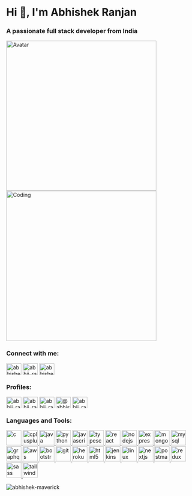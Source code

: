 <h1 align="left">Hi 👋, I'm Abhishek Ranjan</h1>
<h3 align="left">A passionate full stack developer from India</h3>
<img
  align="left"
  alt="Avatar"
  width="400"
  src="https://i.stack.imgur.com/2UUb4.png?s=192&g=1"
/>

<img
  align="center"
  alt="Coding"
  width="400"
     height="400"
  src="https://media4.giphy.com/media/RbDKaczqWovIugyJmW/200w.webp?cid=ecf05e47zblcwk0st52i99v7rgt49gzk7n8qppkd41jgsaaa&rid=200w.webp&ct=g"
/>

<h3 align="left">Connect with me:</h3>
<p align="left">
  <a href="https://www.linkedin.com/in/abhishek-ranjan-dev" target="blank"
    ><img
      align="center"
      src="https://uxwing.com/wp-content/themes/uxwing/download/brands-and-social-media/linkedin-app-icon.svg"
      alt="abhishek-ranjan-1809471aa"
      height="30"
      width="40"
  /></a>
  <a href="https://twitter.com/abhii_ranjan" target="blank"
    ><img
      align="center"
      src="https://uxwing.com/wp-content/themes/uxwing/download/brands-and-social-media/twitter-app-icon.svg"
      alt="abhii_ranjan"
      height="30"
      width="40"
  /></a>
  <a href="https://instagram.com/abhishek.exe" target="blank"
    ><img
      align="center"
      src="https://uxwing.com/wp-content/themes/uxwing/download/brands-and-social-media/ig-instagram-icon.svg"
      alt="abhishek.exe"
      height="30"
      width="40"
  /></a>
</p>

<h3 align="left">Profiles:</h3>
<p align="left">
  <a href="https://www.codechef.com/users/abhii_ranjan" target="blank"
    ><img
      align="center"
      src="https://img.icons8.com/color/480/codechef.png"
      alt="abhii_ranjan"
      height="30"
      width="40"
  /></a>
  <a href="https://codeforces.com/profile/abhii_ranjan" target="blank"
    ><img
      align="center"
      src="https://cdn.iconscout.com/icon/free/png-256/code-forces-3628695-3029920.png"
      alt="abhii_ranjan"
      height="30"
      width="40"
  /></a>
  <a href="https://www.hackerrank.com/abhii_ranjan" target="blank"
    ><img
      align="center"
      src="https://cdn.worldvectorlogo.com/logos/hackerrank.svg"
      alt="abhii_ranjan"
      height="30"
      width="40"
  /></a>
  <a href="https://www.hackerearth.com/@abhishek8729" target="blank"
    ><img
      align="center"
      src="https://upload.wikimedia.org/wikipedia/commons/e/e8/HackerEarth_logo.png"
      alt="@abhishek8729"
      height="30"
      width="40"
  /></a>
  <a href="https://www.leetcode.com/abhii_ranjan" target="blank"
    ><img
      align="center"
      src="https://cdn.iconscout.com/icon/free/png-256/leetcode-3521542-2944960.png"
      alt="abhii_ranjan"
      height="30"
      width="40"
  /></a>
</p>
<h3 align="left">Languages and Tools:</h3>
<p align="left">
  <a href="https://www.cprogramming.com/" target="_blank" rel="noreferrer">
    <img
      src="https://uxwing.com/wp-content/themes/uxwing/download/brands-and-social-media/c-program-icon.svg"
      alt="c"
      width="40"
      height="40"
    />
  </a>
  <a href="https://www.w3schools.com/cpp/" target="_blank" rel="noreferrer">
    <img
      src="https://uxwing.com/wp-content/themes/uxwing/download/brands-and-social-media/c-plus-plus-programming-language-icon.svg"
      alt="cplusplus"
      width="40"
      height="40"
    />
  </a>
  <a href="https://www.java.com" target="_blank" rel="noreferrer">
    <img
      src="https://uxwing.com/wp-content/themes/uxwing/download/brands-and-social-media/java-programming-language-icon.svg"
      alt="java"
      width="40"
      height="40"
    />
  </a>
  <a href="https://www.python.org" target="_blank" rel="noreferrer">
    <img
      src="https://cdn-icons-png.flaticon.com/512/3098/3098090.png"
      alt="python"
      width="40"
      height="40"
    />
  </a>
  <a
    href="https://developer.mozilla.org/en-US/docs/Web/JavaScript"
    target="_blank"
    rel="noreferrer"
  >
    <img
      src="https://uxwing.com/wp-content/themes/uxwing/download/brands-and-social-media/javascript-programming-language-icon.svg"
      alt="javascript"
      width="40"
      height="40"
    />
  </a>
  <a href="https://www.typescriptlang.org/" target="_blank" rel="noreferrer">
    <img
      src="https://uxwing.com/wp-content/themes/uxwing/download/brands-and-social-media/typescript-programming-language-icon.svg"
      alt="typescript"
      width="40"
      height="40"
    />
  </a>
  <a href="https://reactjs.org/" target="_blank" rel="noreferrer">
    <img
      src="https://cdn.worldvectorlogo.com/logos/react-1.svg"
      alt="react"
      width="40"
      height="40"
    />
  </a>
  <a href="https://nodejs.org" target="_blank" rel="noreferrer">
    <img
      src="https://cdn-icons-png.flaticon.com/512/919/919825.png"
      alt="nodejs"
      width="40"
      height="40"
    />
  </a>
  <a href="https://expressjs.com" target="_blank" rel="noreferrer">
    <img
      src="https://www.guayerd.com/wp-content/uploads//2021/04/expressjs-logo.svg"
      alt="express"
      width="40"
      height="40"
    />
  </a>
  <a href="https://www.mongodb.com/" target="_blank" rel="noreferrer">
    <img
      src="https://encrypted-tbn0.gstatic.com/images?q=tbn:ANd9GcRWAlZFe8tWq6Ah0iBjTx0PJ2PUnjGRXpUH1oATQhyfOZ_dlPyfjE2NZc78OWVh14TZltc&usqp=CAU"
      alt="mongodb"
      width="40"
      height="40"
    />
  </a>
  <a href="https://www.mysql.com/" target="_blank" rel="noreferrer">
    <img
      src="https://encrypted-tbn0.gstatic.com/images?q=tbn:ANd9GcT1foLzxRsJU5Nvm0_Oo8xdRbbc4KoQsws_kA&usqp=CAU"
      alt="mysql"
      width="40"
      height="40"
    />
  </a>
  <a href="https://graphql.org" target="_blank" rel="noreferrer">
    <img
      src="https://www.vectorlogo.zone/logos/graphql/graphql-icon.svg"
      alt="graphql"
      width="40"
      height="40"
    />
  </a>

  <a href="https://aws.amazon.com" target="_blank" rel="noreferrer">
    <img
      src="https://uxwing.com/wp-content/themes/uxwing/download/brands-and-social-media/aws-icon.svg"
      alt="aws"
      width="40"
      height="40"
    />
  </a>
  <a href="https://getbootstrap.com" target="_blank" rel="noreferrer">
    <img
      src="https://uxwing.com/wp-content/themes/uxwing/download/brands-and-social-media/bootstrap-4-icon.svg"
      alt="bootstrap"
      width="40"
      height="40"
    />
  </a>

  <a href="https://git-scm.com/" target="_blank" rel="noreferrer">
    <img
      src="https://www.vectorlogo.zone/logos/git-scm/git-scm-icon.svg"
      alt="git"
      width="40"
      height="40"
    />
  </a>

  <a href="https://heroku.com" target="_blank" rel="noreferrer">
    <img
      src="https://www.vectorlogo.zone/logos/heroku/heroku-icon.svg"
      alt="heroku"
      width="40"
      height="40"
    />
  </a>
  <a href="https://www.w3.org/html/" target="_blank" rel="noreferrer">
    <img
      src="https://uxwing.com/wp-content/themes/uxwing/download/brands-and-social-media/html-icon.svg"
      alt="html5"
      width="40"
      height="40"
    />
  </a>

  <a href="https://www.jenkins.io" target="_blank" rel="noreferrer">
    <img
      src="https://www.vectorlogo.zone/logos/jenkins/jenkins-icon.svg"
      alt="jenkins"
      width="40"
      height="40"
    />
  </a>
  <a href="https://www.linux.org/" target="_blank" rel="noreferrer">
    <img
      src="https://upload.wikimedia.org/wikipedia/commons/thumb/f/f1/Icons8_flat_linux.svg/1200px-Icons8_flat_linux.svg.png"
      alt="linux"
      width="40"
      height="40"
    />
  </a>

  <a href="https://nextjs.org/" target="_blank" rel="noreferrer">
    <img
      src="https://images.ctfassets.net/23aumh6u8s0i/c04wENP3FnbevwdWzrePs/1e2739fa6d0aa5192cf89599e009da4e/nextjs"
      alt="nextjs"
      width="40"
      height="40"
    />
  </a>

  <a href="https://postman.com" target="_blank" rel="noreferrer">
    <img
      src="https://www.vectorlogo.zone/logos/getpostman/getpostman-icon.svg"
      alt="postman"
      width="40"
      height="40"
    />
  </a>
  <a href="https://redux.js.org" target="_blank" rel="noreferrer">
    <img
      src="https://uxwing.com/wp-content/themes/uxwing/download/brands-and-social-media/redux-icon.png"
      alt="redux"
      width="40"
      height="40"
    />
  </a>
  <a href="https://sass-lang.com" target="_blank" rel="noreferrer">
    <img
      src="https://cdn3.iconfinder.com/data/icons/logos-and-brands-adobe/512/288_Sass-512.png"
      alt="sass"
      width="40"
      height="40"
    />
  </a>
  <a href="https://tailwindcss.com/" target="_blank" rel="noreferrer">
    <img
      src="https://uxwing.com/wp-content/themes/uxwing/download/brands-and-social-media/tailwind-css-icon.svg"
      alt="tailwind"
      width="40"
      height="40"
    />
  </a>
</p>

<!-- <p>
  <img
    align="left"
    src="https://github-readme-stats.vercel.app/api/top-langs?username=abhishek-maverick&show_icons=true&locale=en&layout=compact&theme=tokyonight"
    alt="abhishek-maverick"
  />
</p> -->

<!--<p>
  &nbsp;<img
    align="center"
    background="black"
    src="https://github-readme-stats.vercel.app/api?username=abhishek-maverick&show_icons=true&locale=en&layout=compact&theme=tokyonight"
    alt="abhishek-maverick"
  />
</p> -->

<p>
  <img
    align="center"
    src="https://github-readme-streak-stats.herokuapp.com/?user=abhishek-maverick&&layout=compact&theme=tokyonight"
    alt="abhishek-maverick"
  />
</p>
